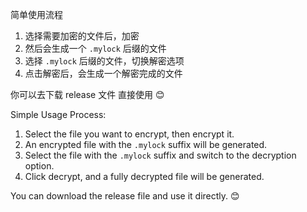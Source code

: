 简单使用流程
1. 选择需要加密的文件后，加密  
2. 然后会生成一个 `.mylock` 后缀的文件  
3. 选择 `.mylock` 后缀的文件，切换解密选项  
4. 点击解密后，会生成一个解密完成的文件

你可以去下载 release 文件 直接使用 😊

Simple Usage Process:  
1. Select the file you want to encrypt, then encrypt it.  
2. An encrypted file with the `.mylock` suffix will be generated.  
3. Select the file with the `.mylock` suffix and switch to the decryption option.  
4. Click decrypt, and a fully decrypted file will be generated.  

You can download the release file and use it directly. 😊
